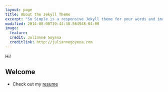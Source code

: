 ```yaml
---
layout: page
title: About the Jekyll Theme
excerpt: "So Simple is a responsive Jekyll theme for your words and images."
modified: 2014-08-08T19:44:38.564948-04:00
image:
  feature: 
  credit: Julianne Goyena
  creditlink: http://juliannegoyena.com
---
```



Hi!

## Welcome

* Check out my [resume](http://juliannegoyena.com/resume.pdf)
